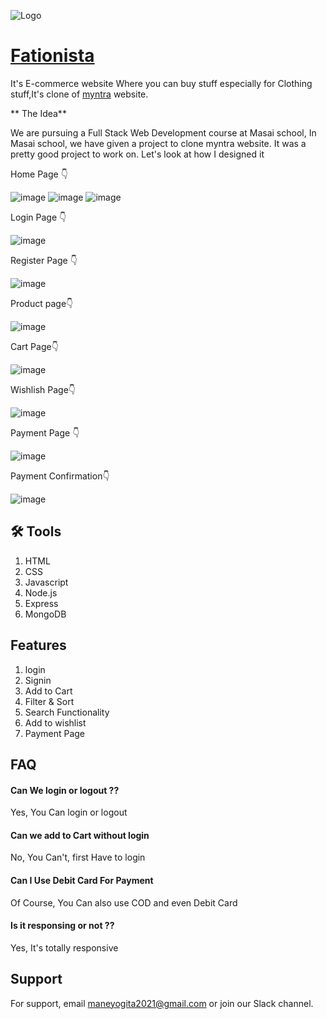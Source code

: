 
![Logo](./frontend/images/Screenshot%202023-05-04%20191954.png)

# [Fationista]()

It's E-commerce website Where you can buy stuff
especially for Clothing stuff,It's clone of [myntra](https://www.myntra.com/?utm_source=dms_google&utm_medium=searchbrand_cpc&utm_campaign=dms_google_searchbrand_cpc_Search_Brand_Myntra_Brand_India_BM_TROAS_SOK&gclid=Cj0KCQjw9deiBhC1ARIsAHLjR2Ae40HF_2DoPBpsimPxx79jWjTn0H12H7yDLg0517svWESw5II7hi8aAhfuEALw_wcB) website.

** The Idea**

We are pursuing a Full Stack Web Development course at Masai school, In Masai school, we have given a project to clone myntra website. It was a pretty good project to work on. Let's look at how I designed it

Home Page 👇

![image](./frontend/images/homepage1.png)
![image](./frontend/images/homepage2.png)
![image](./frontend/images/homepage3.png)

Login Page 👇

![image](./frontend/images/loginpage.png)

Register Page 👇

![image](./frontend/images/register.png)

Product page👇

![image](./frontend/images/productpage.png)

Cart Page👇

![image](./frontend/images/cart.png)

Wishlish Page👇

![image](./frontend/images/wishlist.png)

Payment Page 👇

![image](./frontend/images/pay.png)

Payment Confirmation👇

![image](./frontend/images/paymentcon.png)

## 🛠 Tools

1. HTML
2. CSS
3. Javascript
4. Node.js
5. Express
6. MongoDB

## Features

1. login
2. Signin
3. Add to Cart
4. Filter & Sort
5. Search Functionality
6. Add to wishlist
7. Payment Page

## FAQ

#### Can We login or logout ??

Yes, You Can login or logout

#### Can we add to Cart without login

No, You Can't, first Have to login

#### Can I Use Debit Card For Payment

Of Course, You Can also use COD and even Debit Card

#### Is it responsing or not ??

Yes, It's totally responsive

## Support

For support, email maneyogita2021@gmail.com or join our Slack channel.
